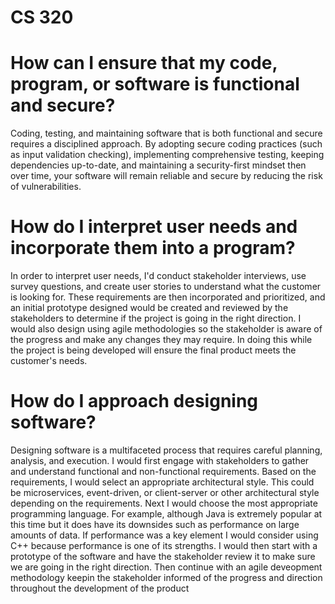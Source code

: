 
# CS 320

# How can I ensure that my code, program, or software is functional and secure?

Coding, testing, and maintaining software that is both functional and secure requires a disciplined approach. By adopting secure coding practices (such as input validation checking), implementing comprehensive testing, keeping dependencies up-to-date, and maintaining a security-first mindset then over time, your software will remain reliable and secure by reducing the risk of vulnerabilities.  

# How do I interpret user needs and incorporate them into a program?
In order to interpret user needs, I'd conduct stakeholder interviews, use survey questions, and create user stories to understand what the customer is looking for. These requirements are then incorporated and prioritized, and an initial prototype designed would be created and reviewed by the stakeholders to determine if the project is going in the right direction. I would also design using agile methodologies so the stakeholder is aware of the progress and make any changes they may require. In doing this while the project is being developed will ensure the final product meets the customer's needs.

# How do I approach designing software?

Designing software is a multifaceted process that requires careful planning, analysis, and execution. I would first engage with stakeholders to gather and understand functional and non-functional requirements. Based on the requirements, I would select an appropriate architectural style. This could be microservices, event-driven, or client-server or other architectural style depending on the requirements. Next I would choose the most appropriate programming language. For example, although Java is extremely popular at this time but it does have its downsides such as performance on large amounts of data. If performance was a key element I would consider using C++ because performance is one of its strengths. I would then start with a prototype of the software and have the stakeholder review it to make sure we are going in the right direction. Then continue with an agile deveopment methodology keepin the stakeholder informed of the progress and direction throughout the development of the product
